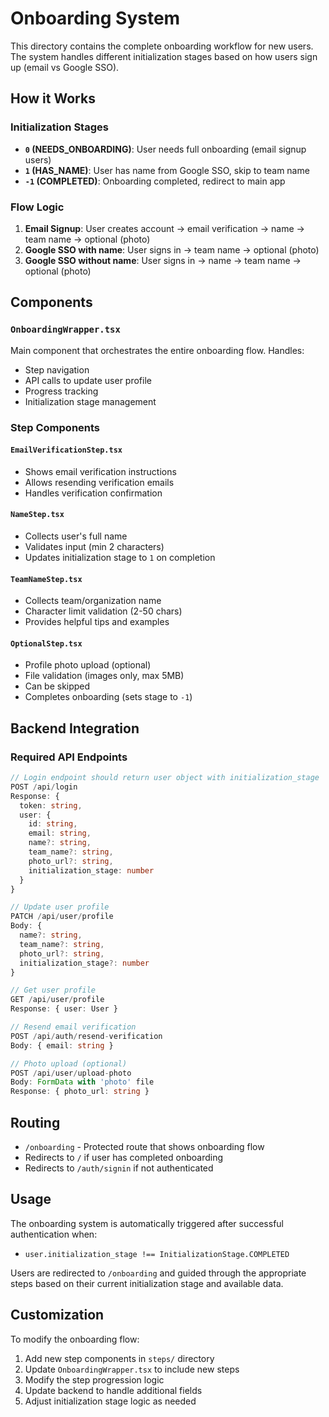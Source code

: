 # Onboarding System

This directory contains the complete onboarding workflow for new users. The system handles different initialization stages based on how users sign up (email vs Google SSO).

## How it Works

### Initialization Stages

- **`0` (NEEDS_ONBOARDING)**: User needs full onboarding (email signup users)
- **`1` (HAS_NAME)**: User has name from Google SSO, skip to team name
- **`-1` (COMPLETED)**: Onboarding completed, redirect to main app

### Flow Logic

1. **Email Signup**: User creates account → email verification → name → team name → optional (photo)
2. **Google SSO with name**: User signs in → team name → optional (photo)
3. **Google SSO without name**: User signs in → name → team name → optional (photo)

## Components

### `OnboardingWrapper.tsx`
Main component that orchestrates the entire onboarding flow. Handles:
- Step navigation
- API calls to update user profile
- Progress tracking
- Initialization stage management

### Step Components

#### `EmailVerificationStep.tsx`
- Shows email verification instructions
- Allows resending verification emails
- Handles verification confirmation

#### `NameStep.tsx`
- Collects user's full name
- Validates input (min 2 characters)
- Updates initialization stage to `1` on completion

#### `TeamNameStep.tsx`
- Collects team/organization name
- Character limit validation (2-50 chars)
- Provides helpful tips and examples

#### `OptionalStep.tsx`
- Profile photo upload (optional)
- File validation (images only, max 5MB)
- Can be skipped
- Completes onboarding (sets stage to `-1`)

## Backend Integration

### Required API Endpoints

```typescript
// Login endpoint should return user object with initialization_stage
POST /api/login
Response: {
  token: string,
  user: {
    id: string,
    email: string,
    name?: string,
    team_name?: string,
    photo_url?: string,
    initialization_stage: number
  }
}

// Update user profile
PATCH /api/user/profile
Body: {
  name?: string,
  team_name?: string,
  photo_url?: string,
  initialization_stage?: number
}

// Get user profile
GET /api/user/profile
Response: { user: User }

// Resend email verification
POST /api/auth/resend-verification
Body: { email: string }

// Photo upload (optional)
POST /api/user/upload-photo
Body: FormData with 'photo' file
Response: { photo_url: string }
```

## Routing

- `/onboarding` - Protected route that shows onboarding flow
- Redirects to `/` if user has completed onboarding
- Redirects to `/auth/signin` if not authenticated

## Usage

The onboarding system is automatically triggered after successful authentication when:
- `user.initialization_stage !== InitializationStage.COMPLETED`

Users are redirected to `/onboarding` and guided through the appropriate steps based on their current initialization stage and available data.

## Customization

To modify the onboarding flow:
1. Add new step components in `steps/` directory
2. Update `OnboardingWrapper.tsx` to include new steps
3. Modify the step progression logic
4. Update backend to handle additional fields
5. Adjust initialization stage logic as needed 